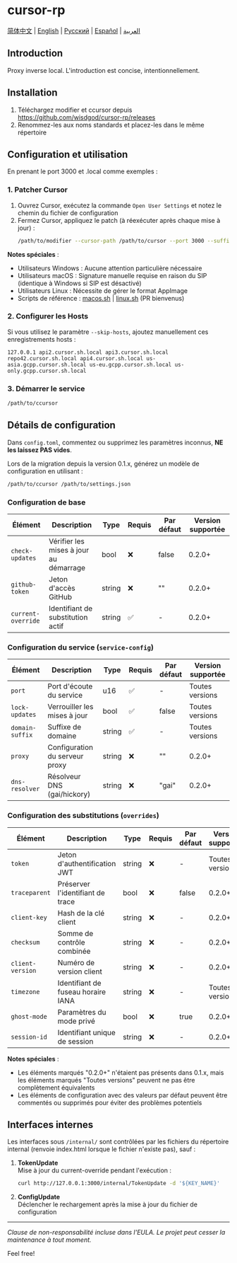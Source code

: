 # cursor-rp

[简体中文](README.md) | [English](README.en.md) | [Русский](README.ru.md) | [Español](README.es.md) | [العربية](README.ar.md)

## Introduction
Proxy inverse local. L'introduction est concise, intentionnellement.

## Installation
1. Téléchargez modifier et ccursor depuis https://github.com/wisdgod/cursor-rp/releases
2. Renommez-les aux noms standards et placez-les dans le même répertoire

## Configuration et utilisation
En prenant le port 3000 et .local comme exemples :

### 1. Patcher Cursor
1. Ouvrez Cursor, exécutez la commande `Open User Settings` et notez le chemin du fichier de configuration
2. Fermez Cursor, appliquez le patch (à réexécuter après chaque mise à jour) :
   ```bash
   /path/to/modifier --cursor-path /path/to/cursor --port 3000 --suffix .local local
   ```

**Notes spéciales** :
- Utilisateurs Windows : Aucune attention particulière nécessaire
- Utilisateurs macOS : Signature manuelle requise en raison du SIP (identique à Windows si SIP est désactivé)
- Utilisateurs Linux : Nécessite de gérer le format AppImage
- Scripts de référence : [macos.sh](macos.sh) | [linux.sh](linux.sh) (PR bienvenus)

### 2. Configurer les Hosts
Si vous utilisez le paramètre `--skip-hosts`, ajoutez manuellement ces enregistrements hosts :
```
127.0.0.1 api2.cursor.sh.local api3.cursor.sh.local repo42.cursor.sh.local api4.cursor.sh.local us-asia.gcpp.cursor.sh.local us-eu.gcpp.cursor.sh.local us-only.gcpp.cursor.sh.local
```

### 3. Démarrer le service
```bash
/path/to/ccursor
```

## Détails de configuration
Dans `config.toml`, commentez ou supprimez les paramètres inconnus, **NE les laissez PAS vides**.

Lors de la migration depuis la version 0.1.x, générez un modèle de configuration en utilisant :
```bash
/path/to/ccursor /path/to/settings.json
```

### Configuration de base
| Élément | Description | Type | Requis | Par défaut | Version supportée |
|---------|-------------|------|---------|------------|------------------|
| `check-updates` | Vérifier les mises à jour au démarrage | bool | ❌ | false | 0.2.0+ |
| `github-token` | Jeton d'accès GitHub | string | ❌ | "" | 0.2.0+ |
| `current-override` | Identifiant de substitution actif | string | ✅ | - | 0.2.0+ |

### Configuration du service (`service-config`)
| Élément | Description | Type | Requis | Par défaut | Version supportée |
|---------|-------------|------|---------|------------|------------------|
| `port` | Port d'écoute du service | u16 | ✅ | - | Toutes versions |
| `lock-updates` | Verrouiller les mises à jour | bool | ✅ | false | Toutes versions |
| `domain-suffix` | Suffixe de domaine | string | ✅ | - | Toutes versions |
| `proxy` | Configuration du serveur proxy | string | ❌ | "" | 0.2.0+ |
| `dns-resolver` | Résolveur DNS (gai/hickory) | string | ❌ | "gai" | 0.2.0+ |

### Configuration des substitutions (`overrides`)
| Élément | Description | Type | Requis | Par défaut | Version supportée |
|---------|-------------|------|---------|------------|------------------|
| `token` | Jeton d'authentification JWT | string | ❌ | - | Toutes versions |
| `traceparent` | Préserver l'identifiant de trace | bool | ❌ | false | 0.2.0+ |
| `client-key` | Hash de la clé client | string | ❌ | - | 0.2.0+ |
| `checksum` | Somme de contrôle combinée | string | ❌ | - | 0.2.0+ |
| `client-version` | Numéro de version client | string | ❌ | - | 0.2.0+ |
| `timezone` | Identifiant de fuseau horaire IANA | string | ❌ | - | Toutes versions |
| `ghost-mode` | Paramètres du mode privé | bool | ❌ | true | 0.2.0+ |
| `session-id` | Identifiant unique de session | string | ❌ | - | 0.2.0+ |

**Notes spéciales** :
- Les éléments marqués "0.2.0+" n'étaient pas présents dans 0.1.x, mais les éléments marqués "Toutes versions" peuvent ne pas être complètement équivalents
- Les éléments de configuration avec des valeurs par défaut peuvent être commentés ou supprimés pour éviter des problèmes potentiels

## Interfaces internes
Les interfaces sous `/internal/` sont contrôlées par les fichiers du répertoire internal (renvoie index.html lorsque le fichier n'existe pas), sauf :

1. **TokenUpdate**  
   Mise à jour du current-override pendant l'exécution :
   ```bash
   curl http://127.0.0.1:3000/internal/TokenUpdate -d '${KEY_NAME}'
   ```

2. **ConfigUpdate**  
   Déclencher le rechargement après la mise à jour du fichier de configuration

---

*Clause de non-responsabilité incluse dans l'EULA. Le projet peut cesser la maintenance à tout moment.*

Feel free!